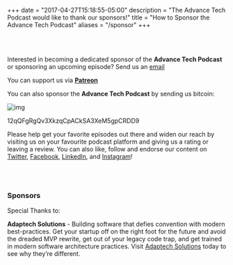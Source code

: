 +++
date = "2017-04-27T15:18:55-05:00"
description = "The Advance Tech Podcast would like to thank our sponsors!"
title = "How to Sponsor the Advance Tech Podcast"
aliases = "/sponsor"
+++

<br></br>

Interested in becoming a dedicated sponsor of the **Advance Tech Podcast** or sponsoring an upcoming episode? Send us an [email](mailto:alexandra.moxin@advancetechmedia.org)


You can support us via **[Patreon](https://www.patreon.com/AdvanceTechPodcast?alert=2)**

You can also sponsor the **Advance Tech Podcast** by sending us bitcoin:

![img](/img/sponsors/wallet.png)

12qQFgRgQv3XkzqCpACkSA3XeM5gpCRDD9


Please help get your favorite episodes out there and widen our reach by visiting us on your favourite podcast platform and giving us a rating or leaving a review. You can also like, follow and endorse our content on [Twitter](https://twitter.com/AdvTechPodcast), [Facebook](https://www.facebook.com/advancetechmedia), [LinkedIn](https://www.linkedin.com/company/advance-tech-media/), and [Instagram](https://www.instagram.com/advance_tech_media/)!


<br></br>

  <script>
    paypal.Button.render({
      env: 'production', // Or 'sandbox',

      commit: true, // Show a 'Pay Now' button

      style: {
        color: 'gold',
        size: 'small'
      },

      payment: function(data, actions) {
        /*
         * Set up the payment here
         */
      },

      onAuthorize: function(data, actions) {
        /*
         * Execute the payment here
         */
      },

      onCancel: function(data, actions) {
        /*
         * Buyer cancelled the payment
         */
      },

      onError: function(err) {
        /*
         * An error occurred during the transaction
         */
      }
    }, '#paypal-button');
  </script>
</body>


<h3> Sponsors </h3>

Special Thanks to:

**Adaptech Solutions** - Building software that defies convention with modern best-practices.  Get your startup off on the right foot for the future and avoid the dreaded MVP rewrite, get out of your legacy code trap, and get trained in modern software architecture practices. Visit [Adaptech Solutions](https://adaptechsolutions.net/) today to see why they’re different.